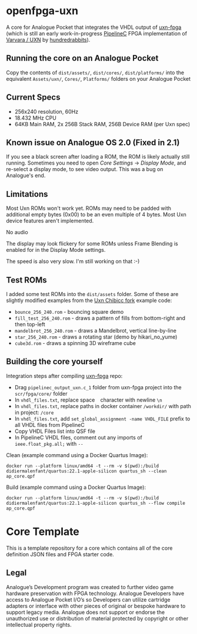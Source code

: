 # openfpga-uxn

A core for Analogue Pocket that integrates the VHDL output of [uxn-fpga](https://github.com/tsalvo/uxn-fpga) (which is still an early work-in-progress [PipelineC](https://github.com/JulianKemmerer/PipelineC) FPGA implementation of [Varvara / UXN](https://100r.co/site/uxn.html) by [hundredrabbits](https://100r.co/site/home.html)).

## Running the core on an Analogue Pocket

Copy the contents of `dist/assets/`, `dist/cores/`, `dist/platforms/` into the equivalent `Assets/uxn/`, `Cores/`, `Platforms/` folders on your Analogue Pocket

## Current Specs

- 256x240 resolution, 60Hz
- 18.432 MHz CPU
- 64KB Main RAM, 2x 256B Stack RAM, 256B Device RAM (per Uxn spec)

## Known issue on Analogue OS 2.0 (Fixed in 2.1)

If you see a black screen after loading a ROM, the ROM is likely actually still running. Sometimes you need to open _Core Settings_ -> _Display Mode_, and re-select a display mode, to see video output. This was a bug on Analogue's end.

## Limitations

Most Uxn ROMs won't work yet. ROMs may need to be padded with additional empty bytes (0x00) to be an even multiple of 4 bytes. Most Uxn device features aren't implemented.

No audio

The display may look flickery for some ROMs unless Frame Blending is enabled for in the Display Mode settings.

The speed is also very slow. I'm still working on that :-)

## Test ROMs

I added some test ROMs into the `dist/assets` folder. Some of these are slightly modified examples from the [Uxn Chibicc fork](https://github.com/lynn/chibicc) example code:

- `bounce_256_240.rom` - bouncing square demo
- `fill_test_256_240.rom` - draws a pattern of fills from bottom-right and then top-left
- `mandelbrot_256_240.rom` - draws a Mandelbrot, vertical line-by-line
- `star_256_240.rom` - draws a rotating star (demo by hikari_no_yume)
- `cube3d.rom` - draws a spinning 3D wireframe cube

## Building the core yourself

Integration steps after compiling [uxn-fpga](https://github.com/tsalvo/uxn-fpga) repo:
- Drag `pipelinec_output_uxn.c_1` folder from uxn-fpga project into the `scr/fpga/core/` folder
- In `vhdl_files.txt`, replace space ` ` character with newline `\n`
- In `vhdl_files.txt`, replace paths in docker container `/workdir/` with path in project: `/core`
- In `vhdl_files.txt`, add `set_global_assignment -name VHDL_FILE` prefix to all VHDL files from PipelineC
- Copy VHDL Files list into QSF file
- In PipelineC VHDL files, comment out any imports of `ieee.float_pkg.all;` with `--`

Clean (example command using a Docker Quartus Image):
```
docker run --platform linux/amd64 -t --rm -v $(pwd):/build didiermalenfant/quartus:22.1-apple-silicon quartus_sh --clean ap_core.qpf  
```

Build (example command using a Docker Quartus Image):
```
docker run --platform linux/amd64 -t --rm -v $(pwd):/build didiermalenfant/quartus:22.1-apple-silicon quartus_sh --flow compile ap_core.qpf
```

# Core Template
This is a template repository for a core which contains all of the core definition JSON files and FPGA starter code.

## Legal
Analogue’s Development program was created to further video game hardware preservation with FPGA technology. Analogue Developers have access to Analogue Pocket I/O’s so Developers can utilize cartridge adapters or interface with other pieces of original or bespoke hardware to support legacy media. Analogue does not support or endorse the unauthorized use or distribution of material protected by copyright or other intellectual property rights.
